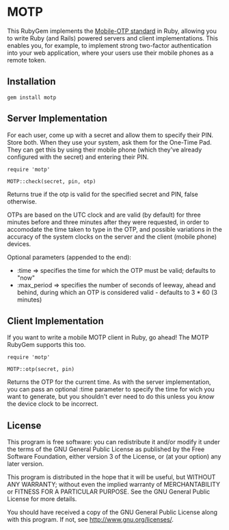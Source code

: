 MOTP
====

This RubyGem implements the [Mobile-OTP standard](http://motp.sourceforge.net/) in Ruby,
allowing you to write Ruby (and Rails) powered servers and client implementations. This
enables you, for example, to implement strong two-factor authentication into your web
application, where your users use their mobile phones as a remote token.

Installation
------------

    gem install motp

Server Implementation
---------------------

For each user, come up with a secret and allow them to specify their PIN. Store both.
When they use your system, ask them for the One-Time Pad. They can get this by using
their mobile phone (which they've already configured with the secret) and entering their
PIN.

    require 'motp'
    
    MOTP::check(secret, pin, otp)

Returns true if the otp is valid for the specified secret and PIN, false otherwise.

OTPs are based on the UTC clock and are valid (by default) for three minutes before and
three minutes after they were requested, in order to accomodate the time taken to type
in the OTP, and possible variations in the accuracy of the system clocks on the server
and the client (mobile phone) devices.

Optional parameters (appended to the end):

* :time => specifies the time for which the OTP must be valid; defaults to "now"
* :max_period => specifies the number of seconds of leeway, ahead and behind, during which an OTP is considered valid - defaults to 3 * 60 (3 minutes)

Client Implementation
---------------------

If you want to write a mobile MOTP client in Ruby, go ahead! The MOTP RubyGem supports
this too.

    require 'motp'
    
    MOTP::otp(secret, pin)

Returns the OTP for the current time. As with the server implementation, you can pass an
optional :time parameter to specify the time for wich you want to generate, but you
shouldn't ever need to do this unless you *know* the device clock to be incorrect.

License
-------

This program is free software: you can redistribute it and/or modify
it under the terms of the GNU General Public License as published by
the Free Software Foundation, either version 3 of the License, or
(at your option) any later version.

This program is distributed in the hope that it will be useful,
but WITHOUT ANY WARRANTY; without even the implied warranty of
MERCHANTABILITY or FITNESS FOR A PARTICULAR PURPOSE.  See the
GNU General Public License for more details.

You should have received a copy of the GNU General Public License
along with this program.  If not, see http://www.gnu.org/licenses/.